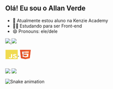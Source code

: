 ## Olá! Eu sou o Allan Verde

- 🦆 Atualmente estou aluno na Kenzie Academy
- 👨‍💻 Estudando para ser Front-end
- 😄 Pronouns: ele/dele

<div>
  <a href="https://github.com/allan-verde">
  <img height="180em" src="https://github-readme-stats.vercel.app/api?username=allan-verde&show_icons=true&theme=react&include_all_commits=true&count_private=true"/>
  <img height="180em" src="https://github-readme-stats.vercel.app/api/top-langs/?username=allan-verde&langs_count=7&layout=compact&theme=react"/>
</div>
  
<!--&layout=compact>

  
  
## <!-- Imagens das linguagens conhecidas --> 

<div style="display: inline_block"><br>
  <img align="center" alt="Allan-Js" height="30" width="40" src="https://raw.githubusercontent.com/devicons/devicon/master/icons/javascript/javascript-plain.svg">
  <img align="center" alt="Allan-HTML" height="30" width="40" src="https://raw.githubusercontent.com/devicons/devicon/master/icons/html5/html5-original.svg">
</div>
  
## <!-- Imagens das redes sociais linkadas   --> 
  
<div> 
  <a href="https://instagram.com/allan_green.29" target="_blank"><img src="https://img.shields.io/badge/-Instagram-%23E4405F?style=for-the-badge&logo=instagram&logoColor=white" target="_blank"></a>
  <a href="https://www.linkedin.com/in/allan-verde" target="_blank"><img src="https://img.shields.io/badge/-LinkedIn-%230077B5?style=for-the-badge&logo=linkedin&logoColor=white" target="_blank"></a> 
 
  ![Snake animation](https://github.com/allan-verde/allan-verde/blob/output/github-contribution-grid-snake.svg)
 
</div>


